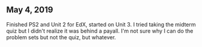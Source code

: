 ## May 4, 2019
Finished PS2 and Unit 2 for EdX, started on Unit 3. I tried taking the midterm quiz but I didn't realize it was behind a payall. I'm not sure why I can do the problem sets but not the quiz, but whatever.